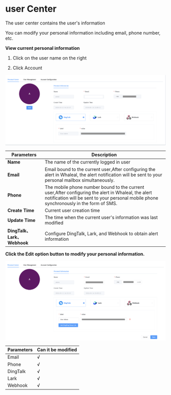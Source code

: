 # user Center

The user center contains the user's information

You can modify your personal information including email, phone number, etc.



**View current personal information**

1. Click on the user name on the right

2. Click Account

![Account1](../../images/whaleal-platform-Images/12-account/account1.png)

| Parameters                  | Description                                                  |
| --------------------------- | ------------------------------------------------------------ |
| **Name**                    | The name of the currently logged in user                     |
| **Email**                   | Email bound to the current user,After configuring the alert in Whaleal, the alert notification will be sent to your personal mailbox simultaneously. |
| **Phone**                   | The mobile phone number bound to the current user,After configuring the alert in Whaleal, the alert notification will be sent to your personal mobile phone synchronously in the form of SMS. |
| **Create Time**             | Current user creation time                                   |
| **Update Time**             | The time when the current user's information was last modified |
| **DingTalk、Lark、Webhook** | Configure DingTalk, Lark, and Webhook to obtain alert information |



**Click the Edit option button to modify your personal information.**

![Account2](../../images/whaleal-platform-Images/12-account/account2.png)

| Parameters | Can it be modified |
| ---------- | ------------------ |
| Email      | √                  |
| Phone      | √                  |
| DingTalk   | √                  |
| Lark       | √                  |
| Webhook    | √                  |

